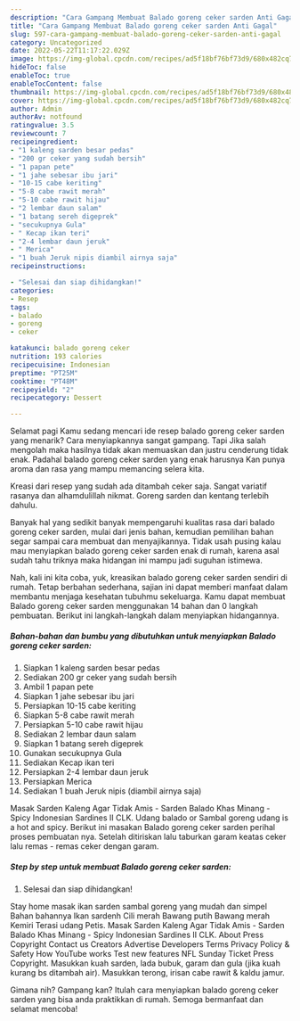 ```yaml
---
description: "Cara Gampang Membuat Balado goreng ceker sarden Anti Gagal"
title: "Cara Gampang Membuat Balado goreng ceker sarden Anti Gagal"
slug: 597-cara-gampang-membuat-balado-goreng-ceker-sarden-anti-gagal
category: Uncategorized
date: 2022-05-22T11:17:22.029Z
image: https://img-global.cpcdn.com/recipes/ad5f18bf76bf73d9/680x482cq70/balado-goreng-ceker-sarden-foto-resep-utama.jpg
hideToc: false
enableToc: true
enableTocContent: false
thumbnail: https://img-global.cpcdn.com/recipes/ad5f18bf76bf73d9/680x482cq70/balado-goreng-ceker-sarden-foto-resep-utama.jpg
cover: https://img-global.cpcdn.com/recipes/ad5f18bf76bf73d9/680x482cq70/balado-goreng-ceker-sarden-foto-resep-utama.jpg
author: Admin
authorAv: notfound
ratingvalue: 3.5
reviewcount: 7
recipeingredient:
- "1 kaleng sarden besar pedas"
- "200 gr ceker yang sudah bersih"
- "1 papan pete"
- "1 jahe sebesar ibu jari"
- "10-15 cabe keriting"
- "5-8 cabe rawit merah"
- "5-10 cabe rawit hijau"
- "2 lembar daun salam"
- "1 batang sereh digeprek"
- "secukupnya Gula"
- " Kecap ikan teri"
- "2-4 lembar daun jeruk"
- " Merica"
- "1 buah Jeruk nipis diambil airnya saja"
recipeinstructions:

- "Selesai dan siap dihidangkan!"
categories:
- Resep
tags:
- balado
- goreng
- ceker

katakunci: balado goreng ceker 
nutrition: 193 calories
recipecuisine: Indonesian
preptime: "PT25M"
cooktime: "PT48M"
recipeyield: "2"
recipecategory: Dessert

---
```



Selamat pagi Kamu sedang mencari ide resep balado goreng ceker sarden yang menarik? Cara menyiapkannya sangat gampang. Tapi Jika salah mengolah maka hasilnya tidak akan memuaskan dan justru cenderung tidak enak. Padahal balado goreng ceker sarden yang enak harusnya Kan punya aroma dan rasa yang mampu memancing selera kita.


Kreasi dari resep yang sudah ada ditambah ceker saja. Sangat variatif rasanya dan alhamdulillah nikmat. Goreng sarden dan kentang terlebih dahulu.

Banyak hal yang sedikit banyak mempengaruhi kualitas rasa dari balado goreng ceker sarden, mulai dari jenis bahan, kemudian pemilihan bahan segar sampai cara membuat dan menyajikannya. Tidak usah pusing kalau mau menyiapkan balado goreng ceker sarden enak di rumah, karena asal sudah tahu triknya maka hidangan ini mampu jadi suguhan istimewa.


Nah, kali ini kita coba, yuk, kreasikan balado goreng ceker sarden sendiri di rumah. Tetap berbahan sederhana, sajian ini dapat memberi manfaat dalam membantu menjaga kesehatan tubuhmu sekeluarga. Kamu dapat membuat Balado goreng ceker sarden menggunakan 14 bahan dan 0 langkah pembuatan. Berikut ini langkah-langkah dalam menyiapkan hidangannya.

<!--inarticleads1-->

##### Bahan-bahan dan bumbu yang dibutuhkan untuk menyiapkan Balado goreng ceker sarden:

1. Siapkan 1 kaleng sarden besar pedas
1. Sediakan 200 gr ceker yang sudah bersih
1. Ambil 1 papan pete
1. Siapkan 1 jahe sebesar ibu jari
1. Persiapkan 10-15 cabe keriting
1. Siapkan 5-8 cabe rawit merah
1. Persiapkan 5-10 cabe rawit hijau
1. Sediakan 2 lembar daun salam
1. Siapkan 1 batang sereh digeprek
1. Gunakan secukupnya Gula
1. Sediakan  Kecap ikan teri
1. Persiapkan 2-4 lembar daun jeruk
1. Persiapkan  Merica
1. Sediakan 1 buah Jeruk nipis (diambil airnya saja)


Masak Sarden Kaleng Agar Tidak Amis - Sarden Balado Khas Minang - Spicy Indonesian Sardines II CLK. Udang balado or Sambal goreng udang is a hot and spicy. Berikut ini masakan Balado goreng ceker sarden perihal proses pembuatan nya. Setelah ditiriskan lalu taburkan garam keatas ceker lalu remas - remas ceker dengan garam. 

<!--inarticleads2-->

##### Step by step untuk membuat Balado goreng ceker sarden:


1. Selesai dan siap dihidangkan!

Stay home masak ikan sarden sambal goreng yang mudah dan simpel Bahan bahannya Ikan sardenh Cili merah Bawang putih Bawang merah Kemiri Terasi udang Petis. Masak Sarden Kaleng Agar Tidak Amis - Sarden Balado Khas Minang - Spicy Indonesian Sardines II CLK. About Press Copyright Contact us Creators Advertise Developers Terms Privacy Policy &amp; Safety How YouTube works Test new features NFL Sunday Ticket Press Copyright. Masukkan kuah sarden, lada bubuk, garam dan gula (jika kuah kurang bs ditambah air). Masukkan terong, irisan cabe rawit &amp; kaldu jamur. 

Gimana nih? Gampang kan? Itulah cara menyiapkan balado goreng ceker sarden yang bisa anda praktikkan di rumah. Semoga bermanfaat dan selamat mencoba!
